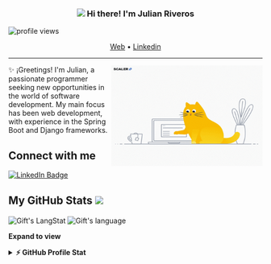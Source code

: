 <!-- Heading -->
<h3 align="center"><img src = "https://raw.githubusercontent.com/MartinHeinz/MartinHeinz/master/wave.gif" width = 30px> Hi there! I'm Julian Riveros</h3>

<!-- Profile Views -->

<p align="left"> <img src="https://komarev.com/ghpvc/?username=JulianRivers&label=Profile%20views&color=0e75b6&style=flat" alt="profile views" />
</p>

<p align="center">
  <a href="#">Web</a> •
  <a href="https://www.linkedin.com/in/julian-riveros/">Linkedin</a>
</p>

 <!-- About section -->

---
<img align="right" alt="GIF" src="./code.gif" width="300" height="200" />
✨ ¡Greetings! I'm Julian, a passionate programmer seeking new opportunities in the world of software development. My main focus has been web development, with experience in the Spring Boot and Django frameworks.


<!-- About section: END -->


<!-- Conecct section -->

<h2>Connect with me </h3>
    <p>
        <a href="https://www.linkedin.com/in/julian-riveros/"><img src="https://img.shields.io/badge/-JulianRiveros-blue?style=plastic&labelColor=blue&logo=LinkedIn&link=https://linkedin.com/in/egwuenugift" alt="LinkedIn Badge"></a> 
   </p>

 <!-- Conecct section: END -->
 
  <!-- GitHub section -->

 ##  My GitHub Stats <img src = "https://i.pinimg.com/originals/65/c4/f4/65c4f452571be1261e9c623f7da488ac.gif" width = 35px> 
 
 <div>
   <img align="center" src="https://github-readme-streak-stats.herokuapp.com/?user=JulianRivers" alt="Gift's LangStat" />
  <img align="center" src="https://github-readme-stats.vercel.app/api/top-langs?username=JulianRivers&langs_count=10&show_icons=true&locale=en&layout=compact&theme=light" alt="Gift's language" height="192px"  width="500px"/>
</div>

**Expand to view**
<details>
  <summary><b>⚡ GitHub Profile Stat</b></summary>
  <img src="https://github-readme-stats.anuraghazra1.vercel.app/api?username=JulianRivers&show_icons=true" />
</details>
